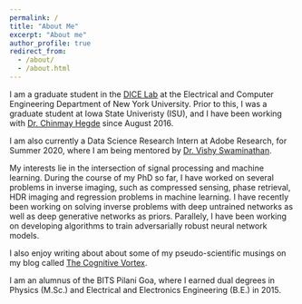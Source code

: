 ```yaml
---
permalink: /
title: "About Me"
excerpt: "About me"
author_profile: true
redirect_from: 
  - /about/
  - /about.html
---
```


<p>I am a graduate student in the <a target="_blank" href='http://dice.ece.iastate.edu/'>DICE Lab</a> at the Electrical and Computer Engineering Department of New York University. Prior to this, I was a graduate student at Iowa State Univeristy (ISU), and I have been working with <a target="_blank" href='http://home.engineering.iastate.edu/~chinmay/'>Dr. Chinmay Hegde</a> since August 2016. </p>

<p>I am also currently a Data Science Research Intern at Adobe Research, for Summer 2020, where I am being mentored by <a target="_blank" href='https://research.adobe.com/person/vishy-swaminathan/'>Dr. Vishy Swaminathan</a>.</p>

<p> My interests lie in the intersection of signal processing and machine learning. During the course of my PhD so far, I have worked on several problems in inverse imaging, such as compressed sensing, phase retrieval, HDR imaging and regression problems in machine learning. I have recently been working on solving inverse problems with deep untrained networks as well as deep generative networks as priors. Parallely, I have been working on developing algorithms to train adversarially robust neural network models. 
  
I also enjoy writing about about some of my pseudo-scientific musings on my blog called <a target="_blank" href='https://thecognitivevortex.wordpress.com/'>The Cognitive Vortex</a>.</p> 

<p> I am an alumnus of the BITS Pilani Goa, where I earned dual degrees in Physics (M.Sc.) and Electrical and Electronics Engineering (B.E.) in 2015.</p>

